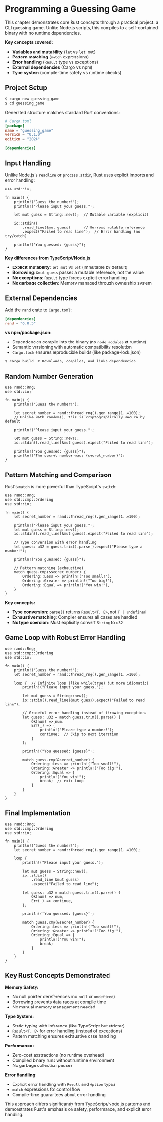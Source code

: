 # Programming a Guessing Game

This chapter demonstrates core Rust concepts through a practical project: a CLI guessing game. Unlike Node.js scripts, this compiles to a self-contained binary with no runtime dependencies.

**Key concepts covered:**
- **Variables and mutability** (`let` vs `let mut`)
- **Pattern matching** (`match` expressions)
- **Error handling** (`Result` type vs exceptions)
- **External dependencies** (Cargo vs npm)
- **Type system** (compile-time safety vs runtime checks)

## Project Setup

```console
$ cargo new guessing_game
$ cd guessing_game
```

Generated structure matches standard Rust conventions:
```toml
# Cargo.toml
[package]
name = "guessing_game"
version = "0.1.0"
edition = "2024"

[dependencies]
```

## Input Handling

Unlike Node.js's `readline` or `process.stdin`, Rust uses explicit imports and error handling:

```rust,editable
use std::io;

fn main() {
    println!("Guess the number!");
    println!("Please input your guess.");

    let mut guess = String::new();  // Mutable variable (explicit)
    
    io::stdin()
        .read_line(&mut guess)      // Borrows mutable reference
        .expect("Failed to read line");  // Error handling (no try/catch)

    println!("You guessed: {guess}");
}
```

**Key differences from TypeScript/Node.js:**
- **Explicit mutability**: `let mut` vs `let` (immutable by default)
- **Borrowing**: `&mut guess` passes a mutable reference, not the value
- **No exceptions**: `Result` type forces explicit error handling
- **No garbage collection**: Memory managed through ownership system

## External Dependencies

Add the `rand` crate to `Cargo.toml`:

```toml
[dependencies]
rand = "0.8.5"
```

**vs npm/package.json:**
- Dependencies compile into the binary (no `node_modules` at runtime)
- Semantic versioning with automatic compatibility resolution
- `Cargo.lock` ensures reproducible builds (like package-lock.json)

```console
$ cargo build  # Downloads, compiles, and links dependencies
```

## Random Number Generation

```rust,editable
use rand::Rng;
use std::io;

fn main() {
    println!("Guess the number!");
    
    let secret_number = rand::thread_rng().gen_range(1..=100);
    // Unlike Math.random(), this is cryptographically secure by default
    
    println!("Please input your guess.");
    
    let mut guess = String::new();
    io::stdin().read_line(&mut guess).expect("Failed to read line");
    
    println!("You guessed: {guess}");
    println!("The secret number was: {secret_number}");
}
```

## Pattern Matching and Comparison

Rust's `match` is more powerful than TypeScript's `switch`:

```rust,editable
use rand::Rng;
use std::cmp::Ordering;
use std::io;

fn main() {
    let secret_number = rand::thread_rng().gen_range(1..=100);
    
    println!("Please input your guess.");
    let mut guess = String::new();
    io::stdin().read_line(&mut guess).expect("Failed to read line");
    
    // Type conversion with error handling
    let guess: u32 = guess.trim().parse().expect("Please type a number!");
    
    println!("You guessed: {guess}");
    
    // Pattern matching (exhaustive)
    match guess.cmp(&secret_number) {
        Ordering::Less => println!("Too small!"),
        Ordering::Greater => println!("Too big!"),
        Ordering::Equal => println!("You win!"),
    }
}
```

**Key concepts:**
- **Type conversion**: `parse()` returns `Result<T, E>`, not `T | undefined`
- **Exhaustive matching**: Compiler ensures all cases are handled
- **No type coercion**: Must explicitly convert `String` to `u32`

## Game Loop with Robust Error Handling

```rust,editable
use rand::Rng;
use std::cmp::Ordering;
use std::io;

fn main() {
    println!("Guess the number!");
    let secret_number = rand::thread_rng().gen_range(1..=100);
    
    loop {  // Infinite loop (like while(true) but more idiomatic)
        println!("Please input your guess.");
        
        let mut guess = String::new();
        io::stdin().read_line(&mut guess).expect("Failed to read line");
        
        // Graceful error handling instead of throwing exceptions
        let guess: u32 = match guess.trim().parse() {
            Ok(num) => num,
            Err(_) => {
                println!("Please type a number!");
                continue;  // Skip to next iteration
            }
        };
        
        println!("You guessed: {guess}");
        
        match guess.cmp(&secret_number) {
            Ordering::Less => println!("Too small!"),
            Ordering::Greater => println!("Too big!"),
            Ordering::Equal => {
                println!("You win!");
                break;  // Exit loop
            }
        }
    }
}
```

## Final Implementation

```rust,editable
use rand::Rng;
use std::cmp::Ordering;
use std::io;

fn main() {
    println!("Guess the number!");
    let secret_number = rand::thread_rng().gen_range(1..=100);
    
    loop {
        println!("Please input your guess.");
        
        let mut guess = String::new();
        io::stdin()
            .read_line(&mut guess)
            .expect("Failed to read line");
        
        let guess: u32 = match guess.trim().parse() {
            Ok(num) => num,
            Err(_) => continue,
        };
        
        println!("You guessed: {guess}");
        
        match guess.cmp(&secret_number) {
            Ordering::Less => println!("Too small!"),
            Ordering::Greater => println!("Too big!"),
            Ordering::Equal => {
                println!("You win!");
                break;
            }
        }
    }
}
```

## Key Rust Concepts Demonstrated

**Memory Safety:**
- No null pointer dereferences (no `null` or `undefined`)
- Borrowing prevents data races at compile time
- No manual memory management needed

**Type System:**
- Static typing with inference (like TypeScript but stricter)
- `Result<T, E>` for error handling (instead of exceptions)
- Pattern matching ensures exhaustive case handling

**Performance:**
- Zero-cost abstractions (no runtime overhead)
- Compiled binary runs without runtime environment
- No garbage collection pauses

**Error Handling:**
- Explicit error handling with `Result` and `Option` types
- `match` expressions for control flow
- Compile-time guarantees about error handling

This approach differs significantly from TypeScript/Node.js patterns and demonstrates Rust's emphasis on safety, performance, and explicit error handling. 
